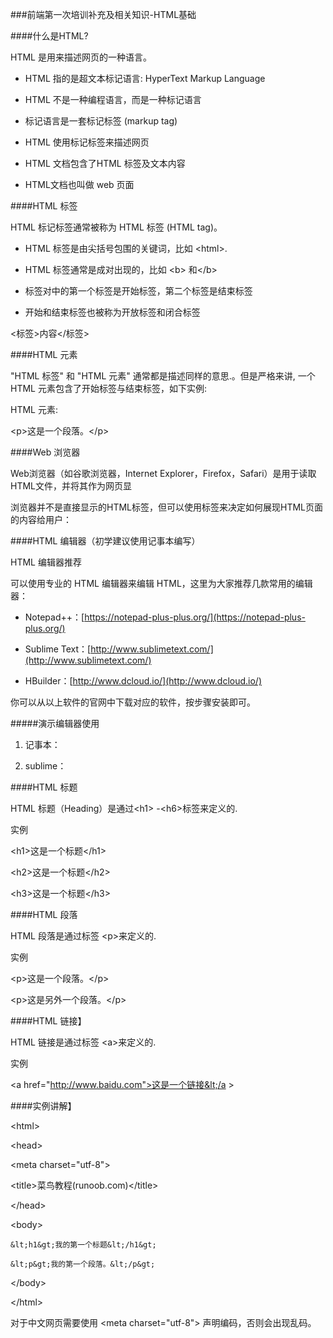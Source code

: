 ###前端第一次培训补充及相关知识-HTML基础

####什么是HTML?
HTML 是用来描述网页的一种语言。

- HTML 指的是超文本标记语言: HyperText Markup Language
- HTML 不是一种编程语言，而是一种标记语言
- 标记语言是一套标记标签 (markup tag)
- HTML 使用标记标签来描述网页
- HTML 文档包含了HTML 标签及文本内容
- HTML文档也叫做 web 页面

####HTML 标签
HTML 标记标签通常被称为 HTML 标签 (HTML tag)。

- HTML 标签是由尖括号包围的关键词，比如 &lt;html&gt;.
- HTML 标签通常是成对出现的，比如 &lt;b&gt; 和&lt;/b&gt;
- 标签对中的第一个标签是开始标签，第二个标签是结束标签
- 开始和结束标签也被称为开放标签和闭合标签

<标签>内容</标签>

####HTML 元素
"HTML 标签" 和 "HTML 元素" 通常都是描述同样的意思.。但是严格来讲, 一个 HTML 元素包含了开始标签与结束标签，如下实例:
HTML 元素:
&lt;p&gt;这是一个段落。&lt;/p&gt;

####Web 浏览器

Web浏览器（如谷歌浏览器，Internet Explorer，Firefox，Safari）是用于读取HTML文件，并将其作为网页显
浏览器并不是直接显示的HTML标签，但可以使用标签来决定如何展现HTML页面的内容给用户：

####HTML 编辑器（初学建议使用记事本编写）
HTML 编辑器推荐
可以使用专业的 HTML 编辑器来编辑 HTML，这里为大家推荐几款常用的编辑器：

- Notepad++：[https://notepad-plus-plus.org/](https://notepad-plus-plus.org/)
- Sublime Text：[http://www.sublimetext.com/](http://www.sublimetext.com/)
- HBuilder：[http://www.dcloud.io/](http://www.dcloud.io/)

你可以从以上软件的官网中下载对应的软件，按步骤安装即可。

#####演示编辑器使用
1. 记事本：
2. sublime：



####HTML 标题
HTML 标题（Heading）是通过&lt;h1&gt; -&lt;h6&gt;标签来定义的.
实例
&lt;h1&gt;这是一个标题&lt;/h1&gt;
&lt;h2&gt;这是一个标题&lt;/h2&gt;
&lt;h3&gt;这是一个标题&lt;/h3&gt;


####HTML 段落
HTML 段落是通过标签 &lt;p&gt;来定义的.
实例
&lt;p&gt;这是一个段落。&lt;/p&gt;
&lt;p&gt;这是另外一个段落。&lt;/p&gt;



####HTML 链接】
HTML 链接是通过标签 &lt;a&gt;来定义的.
实例
 &lt;a href="http://www.baidu.com">这是一个链接&lt;/a &gt;


####实例讲解】
<!DOCTYPE html>
&lt;html&gt;
&lt;head&gt;
&lt;meta charset="utf-8"&gt;
&lt;title&gt;菜鸟教程(runoob.com)&lt;/title&gt;
&lt;/head&gt;
&lt;body&gt;
    &lt;h1&gt;我的第一个标题&lt;/h1&gt;
    &lt;p&gt;我的第一个段落。&lt;/p&gt;
&lt;/body&gt;
&lt;/html&gt;

对于中文网页需要使用 &lt;meta charset="utf-8"&gt; 声明编码，否则会出现乱码。